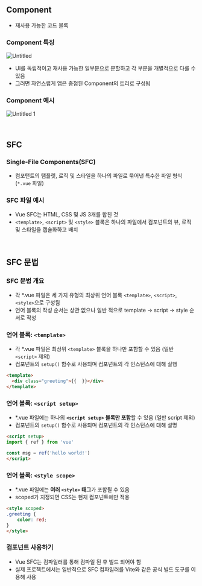 ## Component
- 재사용 가능한 코드 블록

### Component 특징
![Untitled](https://github.com/goldbutnew/TIL/assets/149566915/26138632-3042-46c2-aef8-a3fbbd8a5b77)
- UI를 독립적이고 재사용 가능한 일부분으로 분할하고 각 부분을 개별적으로 다룰 수 있음
- 그러면 자연스럽게 앱은 중첩된 Component의 트리로 구성됨

### Component 예시
![Untitled 1](https://github.com/goldbutnew/TIL/assets/149566915/48e6abc6-3c68-45b0-b4c9-9f168dd377e6)

<br>

## SFC
### Single-File Components(SFC)
- 컴포턴트의 탬플릿, 로직 및 스타일을 하나의 파일로 묶어낸 특수한 파일 형식 (`*.vue` 파일)

### SFC 파일 예시
- Vue SFC는 HTML, CSS 및 JS 3개를 합친 것
- `<template>`, `<script>` 및 `<style>` 블록은 하나의 파일에서 컴포넌트의 뷰, 로직 및 스타일을 캡슐화하고 배치

<br>

## SFC 문법

### SFC 문법 개요
- 각 *.vue 파일은 세 가지 유형의 최상위 언어 블록 `<template>`, `<script>`, `<style>`으로 구성됨
- 언어 블록의 작성 순서는 상관 없으나 일반 적으로 template → script → style 순서로 작성

### 언어 블록: `<template>`
- 각 *.vue 파일은 최상위 `<template>` 블록을 하나만 포함할 수 있음 (일반 `<script>` 제외)
- 컴포넌트의 `setup()` 함수로 사용되며 컴포넌트의 각 인스턴스에 대해 실행
```html
<template>
  <div class="greeting">{{  }}</div>
</template>
```

### 언어 블록: `<script setup>`
- *.vue 파일에는 하나의 **`<script setup>` 블록만 포함**할 수 있음 (일반 script 제외)
- 컴포넌트의 `setup()` 함수로 사용되며 컴포넌트의 각 인스턴스에 대해 설명
```html
<script setup>
import { ref } from 'vue'

const msg = ref('hello world!')
</script>
```

### 언어 블록: `<style scope>`
- *.vue 파일에는 **여러 `<style>` 태그**가 포함될 수 있음
- scoped가 지정되면 CSS는 현재 컴포넌트에만 적용
```html
<style scoped>
.greeting {
	color: red;
}
</style>

```

### 컴포넌트 사용하기
- Vue SFC는 컴파일러를 통해 컴파일 된 후 빌드 되어야 함
- 실제 프로젝트에서는 일반적으로 SFC 컴파일러를 Vite와 같은 공식 빌드 도구를 이용해 사용
